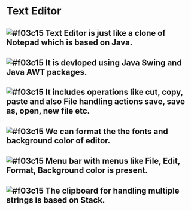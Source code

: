 # Text Editor
## ![#f03c15](https://via.placeholder.com/15/f03c15/f03c15.png) Text Editor is just like a clone of Notepad which is based on Java.
## ![#f03c15](https://via.placeholder.com/15/f03c15/f03c15.png) It is devloped using Java Swing and Java AWT packages.
## ![#f03c15](https://via.placeholder.com/15/f03c15/f03c15.png) It includes operations like cut, copy, paste and also File handling actions save, save as, open, new file etc.
## ![#f03c15](https://via.placeholder.com/15/f03c15/f03c15.png) We can format the the fonts and background color of editor.
## ![#f03c15](https://via.placeholder.com/15/f03c15/f03c15.png) Menu bar with menus like File, Edit, Format, Background color is present.
## ![#f03c15](https://via.placeholder.com/15/f03c15/f03c15.png) The clipboard for handling multiple strings is based on Stack.
